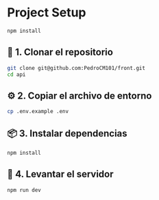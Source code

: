 # Project Setup

```sh
npm install
```

## 📁 1. Clonar el repositorio

```bash
git clone git@github.com:PedroCM101/front.git
cd api
```

## ⚙️ 2. Copiar el archivo de entorno

```bash
cp .env.example .env
```

## 📦 3. Instalar dependencias

```bash
npm install
```

## 🚀 4. Levantar el servidor

```bash
npm run dev
```
